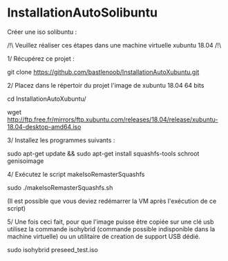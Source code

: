 # InstallationAutoSolibuntu
Créer une iso solibuntu :

/!\ Veuillez réaliser ces étapes dans une machine virtuelle xubuntu 18.04 /!\

1/ Récupérez ce projet :

git clone https://github.com/bastlenoob/InstallationAutoXubuntu.git

2/ Placez dans le répertoir du projet l'image de xubuntu 18.04 64 bits

cd InstallationAutoXubuntu/

wget http://ftp.free.fr/mirrors/ftp.xubuntu.com/releases/18.04/release/xubuntu-18.04-desktop-amd64.iso

3/ Installez les programmes suivants :

sudo apt-get update && sudo apt-get install squashfs-tools schroot genisoimage

4/ Exécutez le script makeIsoRemasterSquashfs

sudo ./makeIsoRemasterSquashfs.sh

(Il est possible que vous deviez redémarrer la VM après l'exécution de ce script)

5/ Une fois ceci fait, pour que l'image puisse être copiée sur une clé usb utilisez la commande isohybrid (commande possible indisponible dans la machine virtuelle) ou un utilitaire de creation de support USB dédié.

sudo isohybrid preseed_test.iso
